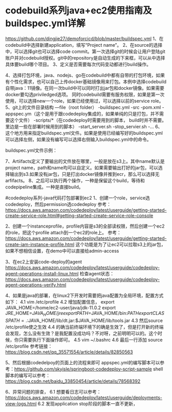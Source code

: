 # codebuild系列java+ec2使用指南及buildspec.yml详解
https://github.com/dingjie27/demoforcicd/blob/master/buildspec.yml
1、在codebuild中选择新建application，填写“Project name”。
2、在source的选择中，可以选择git也可以选择code commit。第一次选择git的时候会让用户登陆git账户并对codebuild授权。git中的repository是自动生成的下来框，可以从中选择具体要build哪个项目。
3、定义是否需要每次代码变动都进行build操作。

4、选择打包环境，java、nodejs、go在codebuild中都有自带的打包环境，如果有个性化需求，也可以自己上传docker基础镜像用来打包。本例中选择codebuild自带java：11镜像。在同一次build中可以同时打出jar包和docker镜像。如果需要docker要勾选priviledged选项。
同时codebuild需要有服务权限，如果是第一次使用，可以选择new一个role，如果已经使用过，可以选择以前的service role。
5、git上的文件目录结构
—file（root folder）
  -buildspec.yml
  -src
  -pom.xml
  -appspec.ym（这个是用于跟codedeploy集成的，如果单纯的只是打包，并不需要这个文件）
  -scripts/*（在codedeploy时需要用到的脚本， build时并不需要。里边是一些在部署时候用到的脚本）
    -start_server.sh
    -stop_servier.sh
    -...
6、这个地方用来指定buildspec.yml文件。如果是使用已经编写好的buildspec.yml可以选择左侧，如果没有编写可以选择右侧输入buildspec.yml中的命令。

buildspec.yml文件示例：

7、Artiifacts定义了要输出的文件放在哪里，一般是放在s3上。其中name默认是project name，path和name均可以自定义。如果需要输出打好的jar包，可以选择输出到s3.如果没有jar包，只是打出docker镜像并推到ecr，那么可以选择无arfifacts。
8、之后可以执行两个操作，一种是保留这个build，等待和codepipeline集成。一种是直接build。


#codedeploy系列-java代码打包部署到ec2
1、创建一个role，service选codedeploy，然后permission选codedeploy
参考：https://docs.aws.amazon.com/codedeploy/latest/userguide/getting-started-create-service-role.html#getting-started-create-service-role-console

2、创建一个instanceprofile，profile内容是s3的全部读权限，然后创建一个ec2的role，把这个profile attach到一个ec2的role上。
参考：https://docs.aws.amazon.com/codedeploy/latest/userguide/getting-started-create-iam-instance-profile.html
这个功能是为了让ec2可以拉取s3上的jar包，如果不想相信设置，在demo中可以直接给admin-access

3、在ec2上安装code-deploy的agent
https://docs.aws.amazon.com/codedeploy/latest/userguide/codedeploy-agent-operations-install-linux.html
检查agent状态：https://docs.aws.amazon.com/codedeploy/latest/userguide/codedeploy-agent-operations-verify.html

4、如果是java的部署，在linux2下开发时需要把java配置为全局环境，配置方式如下：
4.1 vim /etc/profile 
4.2 增加配置信息，
export JAVA_HOME=/home/ec2-user/java/jdk-11.0.2
export JRE_HOME=$JAVA_HOME/jre
export PATH=$JAVA_HOME/bin:$PATH
export CLASSPATH=.:$JAVA_HOME/lib/dt.jar:$JAVA_HOME/lib/tools.jar
4.3 然后source /etc/profile使之生效
4.4 的确当前终端环境下的确是生效了，但是打开新的终端会发现，怎么没有生效？是我配置没成功吗？不对呀，之前明明可以的。这个时候，你只需要执行下面操作即可。
4.5 vim ~/.bashrc 
4.6 最后一行添加 source /etc/profile
参考链接：https://blog.csdn.net/qq_35571554/article/details/82850563

5、然后根据codedelpoy的页面上的流程来即可
appspec.yml的编写脚本可以参考：https://github.com/skyisle/springboot-codedeploy-script-sample
shell脚本的编写可以参考：https://blog.csdn.net/baidu_33850454/article/details/78568392

6、异常问题的排查，
6.1 想要看日志可以参考：https://docs.aws.amazon.com/codedeploy/latest/userguide/deployments-view-logs.html
6.2 发现application stop阶段的脚本一直不更新，
